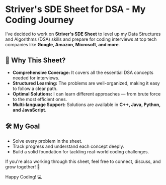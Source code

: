 # Striver's SDE Sheet for DSA - My Coding Journey

I’ve decided to work on **Striver's SDE Sheet** to level up my Data Structures and Algorithms (DSA) skills and prepare for coding interviews at top tech companies like **Google, Amazon, Microsoft, and more**.

## 🚀 Why This Sheet?

- **Comprehensive Coverage:** It covers all the essential DSA concepts needed for interviews.
- **Structured Learning:** The problems are well-organized, making it easy to follow a clear path.
- **Optimal Solutions:** I can learn different approaches — from brute force to the most efficient ones.
- **Multi-language Support:** Solutions are available in **C++, Java, Python, and JavaScript**.

## 🛠 My Goal

- Solve every problem in the sheet.
- Track progress and understand each concept deeply.
- Build a solid foundation for tackling real-world coding challenges.

If you're also working through this sheet, feel free to connect, discuss, and grow together! 🚀

Happy Coding! 💻
